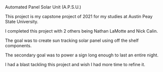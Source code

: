 Automated Panel Solar Unit (A.P.S.U.)

This project is my capstone project of 2021 for my studies at Austin Peay State University.

I completed this project with 2 others being Nathan LaMotte and Nick Calin.

The goal was to create sun tracking solar panel using off the shelf components.

The secondary goal was to power a sign long enough to last an entire night.

I had a blast tackling this project and wish I had more time to refine it.

